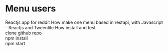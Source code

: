 # Menu users
Reactjs app for reddit
How make one menu based in restapi, with Javascript - Reactjs and Tweenlite
How install and test  
clone github repo   
npm install  
npm start  

